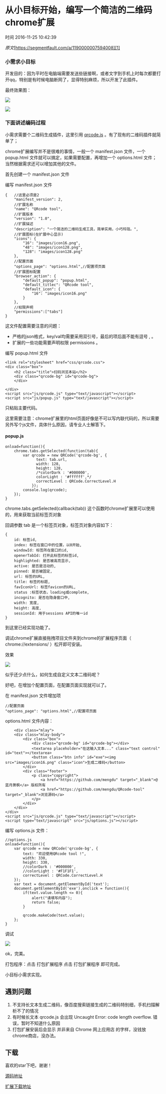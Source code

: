 # 从小目标开始，编写一个简洁的二维码chrome扩展

 时间 2016-11-25 10:42:39  

_原文_[https://segmentfault.com/a/1190000007594008][1]


### 小需求小目标

开发目的：因为平时在电脑端需要发送些链接啊，或者文字到手机上时每次都要打开qq，特别是有时候电脑断网了，显得特别麻烦，所以开发了此插件。

最终效果图：

![][4]

![][5]

### 下面讲述编码过程

小需求需要个二维码生成插件，这里引用 [qrcode.js][6] 。有了现有的二维码插件就简单了； 

chrome扩展编写并不是很难的事情，一般一个 manifest.json 文件，一个 popup.html 文件就可以搞定，如果需要配置，再增加一个 options.html 文件；当然根据需求还可以增加其他的文件。 

首先创建一个 manifest.json 文件 

编写 manifest.json 文件 

    {   //这里必须是2
        "manifest_version": 2,
        //扩展名称
        "name": "QRcode tool",
        //扩展版本
        "version": "1.0",
        //扩展描述
        "description": "一个简洁的二维码生成工具，简单实用，小巧玲珑。",
        //扩展图标(在扩展中心显示)
        "icons": {
            "16": "images/icon16.png",
            "48": "images/icon128.png",
            "128": "images/icon128.png"
        },
        //配置页面
        "options_page": "options.html",//配置项页面
        //扩展图标配置
        "browser_action": {
            "default_popup": "popup.html",
            "default_titlec": "QRcode tool",
            "default_icon": {
                "16": "images/icon16.png"
            }
        },
        //权限声明
        "permissions":["tabs"]
    }

这文件配置需要注意的问题：

* 严格的json格式，key/val均需要采用双引号，最后的项后面不能有逗号 , 。
* 扩展的一些功能需要声明权限 permissions 。

编写 popup.html 文件 

    
    <link rel="stylesheet" href="css/qrcode.css">
    <div class="box">
        <h2 class="title">扫码浏览本站</h2>
        <div class="qrcode-bg" id="qrcode-bg">
        </div>
        
    </div>
    <script src="js/qrcode.js" type="text/javascript"></script>
    <script src="js/popup.js" type="text/javascript"></script>
        
        

只粘贴主要代码。

这里需要注意：chrome扩展里的html页面好像是不可以写内联代码的，所以需要另外写个js文件，具体什么原因，请专业人士解答下。

#### popup.js

    onload=function(){
        chrome.tabs.getSelected(function(tab){
            var qrcode = new QRCode('qrcode-bg', {
                  text: tab.url,
                  width: 128,
                  height: 128,
                  /*colorDark : '#000000',
                  colorLight : '#ffffff',*/
                  correctLevel : QRCode.CorrectLevel.H
                });
            console.log(qrcode);
        });
    }

chrome.tabs.getSelected(callback(tab)) 这个函数时chrome扩展里可以使用的，用来获取当前标签页对象 

回调参数 tab 是一个标签页对象，标签页对象内容如下： 

    {
        id: 标签id,
        index: 标签在窗口中的位置，以0开始,
        windowId: 标签所在窗口的id,
        openerTabId: 打开此标签的标签id,
        highlighted: 是否被高亮显示,
        active: 是否是活动的,
        pinned: 是否被固定,
        url: 标签的URL,
        title: 标签的标题,
        favIconUrl: 标签favicon的URL,
        status :标签状态，loading或complete,
        incognito: 是否在隐身窗口中,
        width: 宽度,
        height: 高度,
        sessionId: 用于sessions API的唯一id
    }

到这里已经实现功能了。

调试chrome扩展直接拖拽项目文件夹到chrome的扩展程序页面（ chrome://extensions/ ）松开即可安装。 

效果

![][7]

似乎还少点什么，如何生成自定义文本二维码呢？

好吧，在增加个配置页面，在配置页面实现就可以了。

在 manifest.json 文件增加项 

    //配置页面
    "options_page": "options.html",//配置项页面

options.html 文件内容： 

    
        <div class="mlay">
        <div class="mlay-body">
            <div class="box">
                <div class="qrcode-bg" id="qrcode-bg"></div>
                <textarea placeholder="在这输入文本..." class="text control" id="text"></textarea>
                <button class="btn info" id="exe"><img src="images/icon16.png" class="icon">生成二维码</button>
            </div>
            <div class="footer">
                <p class="copyright">
                    <a href="https://github.com/mengdu" target="_blank">@蓝月萧枫</a> 版权所有
                    <a href="https://github.com/mengdu/QRcode-tool" target="_blank">浏览源码</a>
                </p>
            </div>
        </div>
    </div>
    <script src="js/qrcode.js" type="text/javascript"></script>
    <script type="text/javascript" src="js/options.js"></script>
        

编写 options.js 文件： 

    //options.js
    onload=function(){
        var qrcode = new QRCode('qrcode-bg', {
            text: "欢迎使用QRcode tool !",
            width: 330,
            height: 330,
            //colorDark : '#000000',
            //colorLight : '#F1F1F1',
            correctLevel : QRCode.CorrectLevel.H
        });
        var text = document.getElementById('text');
        document.getElementById('exe').onclick = function(){
            if(text.value.length <= 0){
                alert("请填写内容");
                return false;
            }
    
            qrcode.makeCode(text.value);
        };
    }

调试

![][8]

ok，完美。

打包程序：点击 打包扩展程序 点击 打包扩展程序 即可完成。 

小目标小需求实现。

## 遇到问题

1. 不支持长文本生成二维码，像百度搜索链接生成的二维码特别细，手机扫描解析不了的情况
1. 有时候长文本 qrcode.js 会出现 Uncaught Error: code length overflow. 错误，暂时不知道什么原因
1. 打包扩展安装后会显示 并非来自 Chrome 网上应用店 的字样，没钱放chrome商店，没办法。

## 下载

喜欢的star下吧，谢谢！

[源码地址][9]

[扩展下载地址][10]

[1]: https://segmentfault.com/a/1190000007594008?utm_source=tuicool&utm_medium=referral
[4]: http://img0.tuicool.com/ZZVJj2v.png!web
[5]: http://img2.tuicool.com/aE3Mbq3.png!web
[6]: http://code.ciaoca.com/javascript/qrcode/
[7]: http://img0.tuicool.com/uUNvyuq.png!web
[8]: http://img0.tuicool.com/MZfaQzI.png!web
[9]: https://github.com/mengdu/QRcode-tool
[10]: https://github.com/mengdu/QRcode-tool/releases